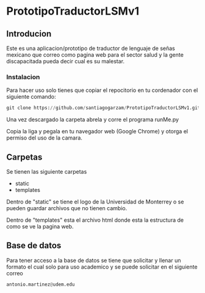 # PrototipoTraductorLSMv1

## Introducion
Este es una aplicacion/prototipo de traductor de lenguaje de señas mexicano que correo como pagina web para el sector salud y la gente discapacitada pueda decir cual es su malestar.

### Instalacion
Para hacer uso solo tienes que copiar el repocitorio en tu cordenador con el siguiente comando:
```python
git clone https://github.com/santiagogarzam/PrototipoTraductorLSMv1.git
```
Una vez descargado la carpeta abrela y corre el programa runMe.py 

Copia la liga y pegala en tu navegador web (Google Chrome) y otorga el permiso del uso de la camara.

## Carpetas
Se tienen las siguiente carpetas
- static
- templates


Dentro de "static" se tiene el logo de la Universidad de Monterrey o se pueden guardar archivos que no tienen cambio.

Dentro de "templates" esta el archivo html donde esta la estructura de como se ve la pagina web. 


## Base de datos
Para tener acceso a la base de datos se tiene que solicitar y llenar un formato el cual solo para uso academico y se puede solicitar en el siguiente correo 
```python
antonio.martinez@udem.edu 
```
